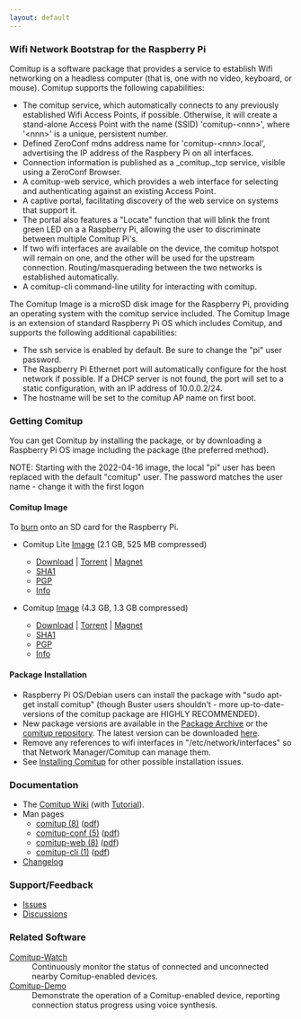 ```yaml
---
layout: default
---
```


### Wifi Network Bootstrap for the Raspberry Pi

Comitup is a software package that provides a service to establish Wifi
networking on a headless computer (that is, one with no video, keyboard, or mouse).
Comitup supports the following capabilities:

* The comitup service, which automatically connects to any previously
established 
Wifi Access Points, if possible. Otherwise, it will create a stand-alone 
Access Point with the name (SSID) 'comitup-&lt;nnn&gt;', 
where '&lt;nnn&gt;' is a unique, persistent number.
* Defined ZeroConf mdns address name for
'comitup-&lt;nnn&gt;.local', advertising the IP address of the Raspbery
Pi on all interfaces.
* Connection information is published as a _comitup._tcp service, visible
using a ZeroConf Browser.
* A comitup-web service, which provides a web interface for selecting and 
authenticating against an existing Access Point.
* A captive portal, facilitating discovery of the web service on systems
that support it.</li>
* The portal also features a "Locate" function that will blink the front
green LED on a a Raspberry Pi, allowing the user to discriminate between
multiple Comitup Pi's.
* If two wifi interfaces are available on the device, the comitup hotspot
will remain on one, and the other will be used for the upstream connection.
Routing/masquerading between the two networks is established automatically.
* A comitup-cli command-line utility for interacting with comitup.

The Comitup Image is a microSD disk image for the Raspberry Pi, providing
an operating system with the comitup service included. The Comitup Image is an
extension of standard Raspberry Pi OS which includes Comitup, and supports
the following additional
capabilities:

* The ssh service is enabled by default. Be sure to change the "pi" user
password.
* The Raspberry Pi Ethernet port will automatically configure for the host
network if possible. If a DHCP server is not found, the port will set to
a static configuration, with an IP address of 10.0.0.2/24.
* The hostname will be set to the comitup AP name on first
boot.

### Getting Comitup

You can get Comitup by installing the package, or by downloading a Raspberry Pi
OS image including the package (the preferred method).

NOTE: Starting with the 2022-04-16 image, the local "pi" user has been replaced
with the default "comitup" user. The password matches the user name - change it
with the first logon

#### Comitup Image
To [burn](https://github.com/davesteele/comitup/wiki/Tutorial#copy-the-image-to-a-microsd-card) onto an SD card for the Raspberry Pi.


* Comitup Lite [Image](latest/comitup-lite-img-latest.html) (2.1 GB, 525 MB compressed)
  * [Download](https://steele.debian.net/comitup/image_2022-04-16-Comitup-lite.zip) | [Torrent](torrent/image_2022-04-16-Comitup-lite.zip.torrent) | [Magnet](magnet:?xt=urn:btih:c018637902a5dc37da03a9dc9f995adb587d8aac&dn=image%5F2022-04-16-Comitup-lite.zip&tr=udp%3A%2F%2Fexodus.desync.com%3A6969%2Fannounce&tr=udp%3A%2F%2Ftracker.btsync.gq%3A233%2Fannounce&tr=http%3A%2F%2Ftracker.files.fm%3A6969%2Fannounce
) 
  * [SHA1](torrent/image_2022-04-16-Comitup-lite.zip.sha1.txt)
  * [PGP](torrent/image_2022-04-16-Comitup-lite.zip.asc.txt)
  * [Info](https://steele.debian.net/comitup/2022-04-16-Comitup-lite.info)

* Comitup  [Image](latest/comitup-img-latest.html) (4.3 GB, 1.3 GB compressed)
  * [Download](https://steele.debian.net/comitup/image_2022-04-16-Comitup.zip) | [Torrent](torrent/image_2022-04-16-Comitup.zip.torrent) | [Magnet](magnet:?xt=urn:btih:2651f7f96bf89db3165d2b7493ddf618aa121d89&dn=image%5F2022-04-16-Comitup.zip&tr=udp%3A%2F%2Fexodus.desync.com%3A6969%2Fannounce&tr=udp%3A%2F%2Ftracker.btsync.gq%3A233%2Fannounce&tr=http%3A%2F%2Ftracker.files.fm%3A6969%2Fannounce
) 
  * [SHA1](torrent/image_2022-04-16-Comitup.zip.sha1.txt)
  * [PGP](torrent/image_2022-04-16-Comitup.zip.asc.txt)
  * [Info](https://steele.debian.net/comitup/2022-04-16-Comitup.info)


#### Package Installation

* Raspberry Pi OS/Debian users can install the package with "sudo apt-get
  install comitup" (though Buster users shouldn't - more up-to-date-versions of
  the comitup package are HIGHLY RECOMMENDED).
* New package versions are available in the [Package Archive](archive.html) or
  the [comitup repository](ppa.html). The latest version can be downloaded
  [here](latest/comitup_latest.html).
* Remove any references to wifi interfaces in "/etc/network/interfaces" so that
  Network Manager/Comitup can manage them.
* See [Installing
  Comitup](https://github.com/davesteele/comitup/wiki/Installing-Comitup) for
  other possible installation issues.

### Documentation

* The <a href="https://github.com/davesteele/comitup/wiki">Comitup
Wiki</a> (with <a href="https://github.com/davesteele/comitup/wiki/Tutorial">Tutorial</a>).
* Man pages
  * <a href="man/comitup.8.html">comitup (8)</a> (<a href="man/comitup.pdf">pdf</a>)
  * <a href="man/comitup-conf.5.html">comitup-conf (5)</a> (<a href="man/comitup-conf.pdf">pdf</a>)
  * <a href="man/comitup-web.8.html">comitup-web (8)</a> (<a href="man/comitup-web.pdf">pdf</a>)
  * <a href="man/comitup-cli.1.html">comitup-cli (1)</a> (<a href="man/comitup-cli.pdf">pdf</a>)
* <a href="https://github.com/davesteele/comitup/blob/debian/debian/changelog">Changelog</a>

### Support/Feedback

* [Issues](https://github.com/davesteele/comitup/issues)
* [Discussions](https://github.com/davesteele/comitup/discussions)

### Related Software

<dl>
  <dt><a href="https://github.com/davesteele/comitup-watch">Comitup-Watch</a></dt>
    <dd>
      Continuously monitor the status of connected and unconnected nearby Comitup-enabled devices.
    </dd>
  <dt><a href="https://github.com/davesteele/comitup-demo">Comitup-Demo</a></dt>
    <dd>
      Demonstrate the operation of a Comitup-enabled device, reporting
      connection status progress using voice synthesis.
    </dd>
</dl>